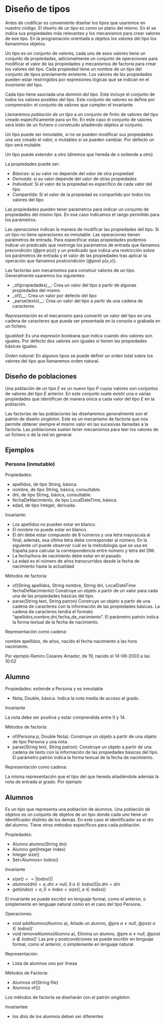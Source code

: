 # Diseño de tipos

Antes de codificar es conveniente diseñar los tipos que usaremos en nuestro código. El diseño de un tipo es como un plano del mismo. En él se indica sus propiedades más relevantes y los mecanismos para crear valores de ese tipo. En la programación orientada a objetos los valores del tipo los llamaremos objetos.

Un tipo es un conjunto de valores, cada uno de esos valores tiene un conjunto de propiedades, adicionalmente un conjunto de operaciones para modificar el valor de las propiedades y mecanismos de factoría para crear los valores del tipo. Cada propiedad tiene un nombre de un tipo del conjunto de tipos previamente existente. Los valores de las propiedades pueden estar restringidos por expresiones lógicas que se indican en el _invariante_ del tipo.

Cada tipo tiene asociada una _dominio del tipo_. Este incluye el conjunto de todos los valores posibles del tipo. Este conjunto de valores se define por comprensión: el conjunto de valores que cumplen el invariante. 

Llamaremos _población de un tipo_ a un conjunto de finito de valores del tipo creado específicamente para un fin. En este caso el conjunto de valores será leído de un fichero o construido añadiendo objetos al conjunto. 

Un tipo puede ser inmutable, si no se pueden modificar sus propiedades una vez creado el valor, o mutables si se pueden cambiar. Por defecto un tipo será mutable.

Un tipo puede _extender_ a otro (diremos que hereda de o extiende a otro)

La propiedades puede ser:

- _Básicas_: si su valor no depende del valor de otra propiedad
- _Derivada_: si su valor depende del valor de otras propiedades
- _Individual_: Si el valor de la propiedad es específico de cada valor del tipo
- _Compartida_: Si el valor de la propiedad es compartido por todos los valores del tipo

Las propiedades pueden tener parámetros para indicar un conjunto de propiedades del mismo tipo. En ese caso indicamos el rango permitido para los parámetros.

Las _operaciones_ indican la manera de modificar las propiedades del tipo. Si un tipo no tiene operaciones es inmutable. Las operaciones tienen parámetros de entrada. Para especificar estas propiedades podemos indicar un predicado que restringe los parámetros de entrada que llamamos precondición (@pre p(x)) y un predicado que indica una restricción sobre los parámetros de entrada y el valor de las propiedades tras aplicar la operación que llamamos postcondición (@post p(x,v)).

Las factorías son mecanismos para construir valores de un tipo. Generalmente usaremos los siguientes:

- _of(propiedades)__: Crea un valor del tipo a partir de algunas propiedades del mismo
- _of()__: Crea un valor por defecto del tipo
- _parse(texto)__: Crea un valor del tipo a partir de una cadena de caracteres

_Representación_ es el mecanismo para convertir un valor del tipo en una cadena de caracteres que pueda ser presentada en la consola o grabada en un fichero.

_Igualdad_: Es una expresión booleana que indica cuando dos valores son iguales. Por defecto dos valores son iguales si tienen las propiedades básicas iguales.

_Orden natural_: En algunos tipos se puede definir un orden total sobre los valores del tipo que llamaremos orden natural.


## Diseño de poblaciones

Una población de un tipo _E_ es un  nuevo tipo _P_ cuyos valores son conjuntos de valores del tipo _E_ anterior. En este conjunto suele existir una o varias propiedades que identifican de manera única a cada valor del tipo _E_ en la población.

Las factorías de las poblaciones las diseñaremos generalmente son el patrón de diseño _singleton_. Este es un mecanismo de factoría que nos permite obtener siempre el mismo valor en las sucesivas llamadas a la factoría. Las poblaciones suelen tener mecanismos para leer los valores de un fichero o de la red en general.

## Ejemplos

### Persona (inmutable)

Propiedades:

- apellidos, de tipo String, básica. 
- nombre, de tipo String, básica, consultable. 
- dni, de tipo String, básica, consultable. 
- fechaDeNacimiento, de tipo LocalDateTime, básica. 
- edad, de tipo Integer, derivada. 

Invariante:

- Los apellidos no pueden estar en blanco.
- El nombre no puede estar en blanco.
- El dni debe estar compuesto de 8 números y una letra mayúscula al final, además, esa última letra debe corresponder al número. En la siguiente url puede observar cuál es la metodología que se usa en España para calcular la correspondencia entre número y letra del DNI.
- La fecha/hora de nacimiento debe estar en el pasado.
- La edad es el número de años transcurridos desde la fecha de nacimiento hasta la actualidad

Métodos de factoría: 

- of(String apellidos, String nombre, String dni, LocalDateTime fechaDeNacimiento) Construye un objeto a partir de un valor para cada una de las propiedades básicas del tipo. 
- parse(String text, String patron) Construye un objeto a partir de una cadena de caracteres con la información de las propiedades básicas. La cadena de caracteres tendrá el formato “apellidos,nombre,dni,fecha_de_nacimiento”. El parámetro patrón indica la forma textual de la  fecha de nacimiento.

Representación como cadena: 

nombre apellidos, de años, nacido el fecha nacimiento a las hora nacimiento.

Por ejemplo Ramiro Casares Amador, de 19, nacido el 14-06-2003 a las 10:02

## Alumno 

Propiedades: extiende a Persona  y es inmutable

- Nota, Double, básica. Indica la nota media de acceso al grado.

Invariante

 La nota debe ser positiva y estar comprendida entre 0 y 14.

Métodos de factoría: 

- of(Persona p, Double Nota): Construye un objeto a partir de una objeto de tipo Persona y una nota.
- parse(String text, String patron): Construye un objeto a partir de una cadena de texto con la información de las propiedades básicas del tipo. El parámetro patrón indica la forma textual de la  fecha de nacimiento.

Representación como cadena: 

La misma representación que el tipo del que hereda añadiéndole además la nota de entrada al grado.
Por ejemplo

## Alumnos

Es un tipo que representa una población de alumnos. Una población de objetos es un conjunto de objetos de un tipo donde cada uno tiene un identificador distinto de los demás. En este caso el identificador es el dni del alumno. Tiene otros métodos específicos para cada población.

Propiedades:

- Alumno alumno(String dni)
- Alumno get(Integer index)
- Integer size()
- Set\<Alumnos\> todos()

Invariante

- $size() == |todos()|$
- $alumno(dni) = a, dni  \neq null, \exists \ a \in todos() | a.dni = dni$
- $get(index) = a, 0 \le index \lt size(), a \in todos()$

El invariante se puede escribir en lenguaje formal, como el anterior, o simplemente en lenguaje natural como en el caso del tipo Persona..

Operaciones:

- void addAlumno(Alumno a), Añade un alumno, @pre $a \neq null$, @post $a \in todos()'$
- void removeAlumno(Alumno a), Elimina un alumno, @pre $a \neq null$, @post $a \notin todos()'$
Las pre y postcondiciones se puede escribir en lenguaje formal, como el anterior, o simplemente en lenguaje natural.

Representación:

- Lista de alumnos uno por líneaa

Métodos de Factoría:

- Alumnos of(String file)
- Alumnos of())

Los métodos de factoría se diseñarán con el patrón _singleton_.

Invariantee

- los _dnis_ de los alumnos deben ser diferentes





